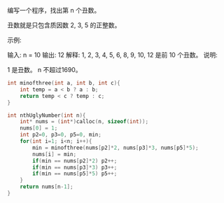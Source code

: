 编写一个程序，找出第 n 个丑数。

丑数就是只包含质因数 2, 3, 5 的正整数。

示例:

输入: n = 10
输出: 12
解释: 1, 2, 3, 4, 5, 6, 8, 9, 10, 12 是前 10 个丑数。
说明:  

1 是丑数。
n 不超过1690。



```c
int minofthree(int a, int b, int c){
    int temp = a < b ? a : b;
    return temp < c ? temp : c;
}

int nthUglyNumber(int n){
    int* nums = (int*)calloc(n, sizeof(int));
    nums[0] = 1;
    int p2=0, p3=0, p5=0, min;
    for(int i=1; i<n; i++){
        min = minofthree(nums[p2]*2, nums[p3]*3, nums[p5]*5);
        nums[i] = min;
        if(min == nums[p2]*2) p2++;
        if(min == nums[p3]*3) p3++;
        if(min == nums[p5]*5) p5++;
    }
    return nums[n-1];
}
```